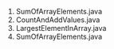 1. SumOfArrayElements.java
2. CountAndAddValues.java
3. LargestElementInArray.java
4. SumOfArrayElements.java
